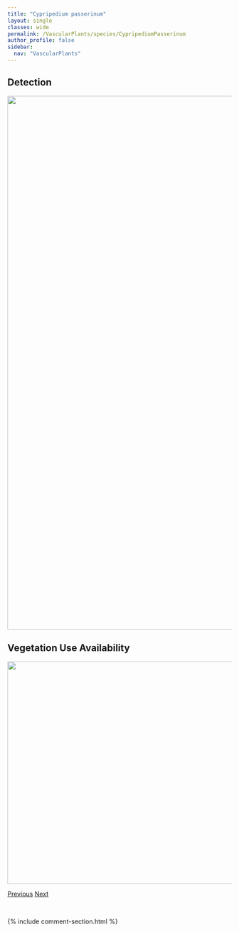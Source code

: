 ```yaml
---
title: "Cypripedium passerinum"
layout: single
classes: wide
permalink: /VascularPlants/species/CypripediumPasserinum
author_profile: false
sidebar:
  nav: "VascularPlants"
---
```


<h2>Detection</h2>

<a href="https://drive.google.com/uc?export=view&id=11CXhNP56ubAUB58n_iwx1-ErspmszXib">
<img src="https://drive.google.com/uc?export=view&id=11CXhNP56ubAUB58n_iwx1-ErspmszXib" height = "1200" width = "800">
</a>


<h2>Vegetation Use Availability</h2>

<a href="https://drive.google.com/uc?export=view&id=1-QHDXwKC0acZe8vEzmFtAzk9arSdEZ8g">
<img src="https://drive.google.com/uc?export=view&id=1-QHDXwKC0acZe8vEzmFtAzk9arSdEZ8g" height = "500" width = "1000">
</a>


<a href="/DevelopmentWebsite/VascularPlants/species/CypripediumParviflorum" class="pagination--pager" title="Cypripedium parviflorum">Previous</a> <a href="/DevelopmentWebsite/VascularPlants/species/Cystopteris" class="pagination--pager" title="Cystopteris">Next</a>

<p>&nbsp;</p>

{% include comment-section.html %}
